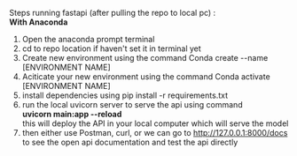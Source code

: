 Steps running fastapi (after pulling the repo to local pc) :
<br><b> With Anaconda </b>
  <br>
  <ol>
    <li>Open the anaconda prompt terminal</li>
    <li>cd to repo location if haven't set it in terminal yet</li>
       <li>Create new environment using the command Conda create --name [ENVIRONMENT NAME] </li>
       <li>Aciticate your new environment using the command Conda activate [ENVIRONMENT NAME] </li>
       <li>install dependencies using pip install -r requirements.txt </li>
       <li>run the local uvicorn server to serve the api using command</li>
  <b>uvicorn main:app --reload </b>
  <br> this will deploy the API in your local computer which will serve the model 
  <li>then either use Postman, curl, or we can go to <a href="http://127.0.0.1:8000/docs">http://127.0.0.1:8000/docs</a> to see the open api documentation and test the api directly</li>
  </ol>
